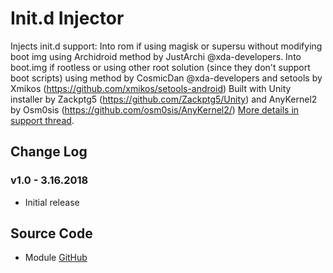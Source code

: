 # Init.d Injector
Injects init.d support:
Into rom if using magisk or supersu without modifying boot img using Archidroid method by JustArchi @xda-developers. 
Into boot.img if rootless or using other root solution (since they don't support boot scripts) using method by CosmicDan @xda-developers and setools by Xmikos (https://github.com/xmikos/setools-android)
Built with Unity installer by Zackptg5 (https://github.com/Zackptg5/Unity) and AnyKernel2 by Osm0sis (https://github.com/osm0sis/AnyKernel2/)
[More details in support thread](https://forum.xda-developers.com/android/software-hacking/mod-universal-init-d-injector-wip-t3692105).

## Change Log
### v1.0 - 3.16.2018
* Initial release

## Source Code
* Module [GitHub](https://github.com/Zackptg5/Init.d-Injector)
